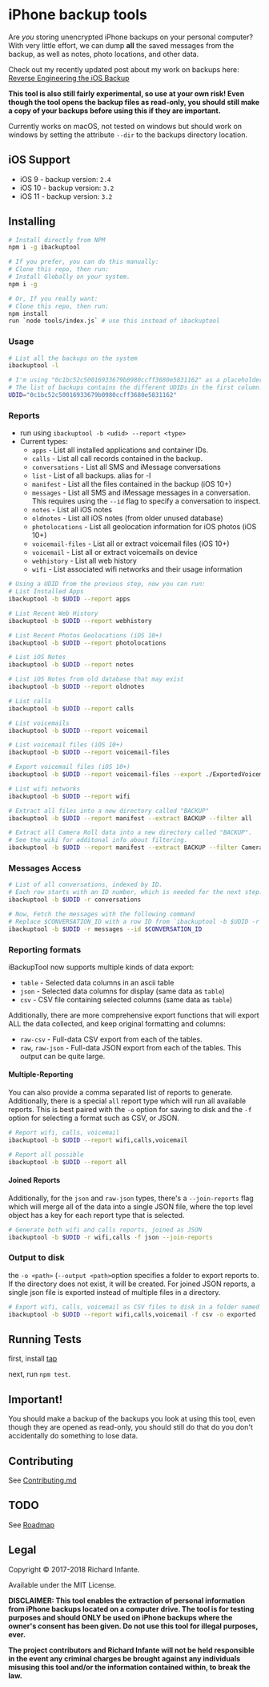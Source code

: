 # iPhone backup tools
Are _you_ storing unencrypted iPhone backups on your personal computer? With very little effort, we can dump **all** the saved messages from the backup, as well as notes, photo locations, and other data. 

Check out my recently updated post about my work on backups here: [Reverse Engineering the iOS Backup](https://www.richinfante.com/2017/3/16/reverse-engineering-the-ios-backup)

**This tool is also still fairly experimental, so use at your own risk! Even though the tool opens the backup files as read-only, you should still make a copy of your backups before using this if they are important.**

Currently works on macOS, not tested on windows but should work on windows by setting the attribute `--dir` to the backups directory location.

## iOS Support
- iOS 9 - backup version: `2.4`
- iOS 10 - backup version: `3.2`
- iOS 11 - backup version: `3.2`

## Installing

```bash
# Install directly from NPM
npm i -g ibackuptool

# If you prefer, you can do this manually:
# Clone this repo, then run:
# Install Globally on your system.
npm i -g 

# Or, If you really want:
# Clone this repo, then run: 
npm install
run `node tools/index.js` # use this instead of ibackuptool
```

### Usage
```bash
# List all the backups on the system
ibackuptool -l 

# I'm using "0c1bc52c50016933679b0980ccff3680e5831162" as a placeholder.
# The list of backups contains the different UDIDs in the first column.
UDID="0c1bc52c50016933679b0980ccff3680e5831162"
```

### Reports
- run using `ibackuptool -b <udid> --report <type>`
- Current types:
    - `apps` - List all installed applications and container IDs.
    - `calls` - List all call records contained in the backup.
    - `conversations` - List all SMS and iMessage conversations
    - `list` - List of all backups. alias for -l
    - `manifest` - List all the files contained in the backup (iOS 10+)
    - `messages` - List all SMS and iMessage messages in a conversation. This requires using the `--id` flag to specify a conversation to inspect.
    - `notes` - List all iOS notes
    - `oldnotes` - List all iOS notes (from older unused database)
    - `photolocations` - List all geolocation information for iOS photos (iOS 10+)
    - `voicemail-files` - List all or extract voicemail files (iOS 10+)
    - `voicemail` - List all or extract voicemails on device
    - `webhistory` - List all web history
    - `wifi` - List associated wifi networks and their usage information

```bash
# Using a UDID from the previous step, now you can run:
# List Installed Apps
ibackuptool -b $UDID --report apps

# List Recent Web History
ibackuptool -b $UDID --report webhistory

# List Recent Photos Geolocations (iOS 10+)
ibackuptool -b $UDID --report photolocations

# List iOS Notes
ibackuptool -b $UDID --report notes

# List iOS Notes from old database that may exist
ibackuptool -b $UDID --report oldnotes

# List calls
ibackuptool -b $UDID --report calls

# List voicemails 
ibackuptool -b $UDID --report voicemail

# List voicemail files (iOS 10+)
ibackuptool -b $UDID --report voicemail-files

# Export voicemail files (iOS 10+)
ibackuptool -b $UDID --report voicemail-files --export ./ExportedVoicemails

# List wifi networks 
ibackuptool -b $UDID --report wifi

# Extract all files into a new directory called "BACKUP"
ibackuptool -b $UDID --report manifest --extract BACKUP --filter all

# Extract all Camera Roll data into a new directory called "BACKUP".
# See the wiki for additonal info about filtering.
ibackuptool -b $UDID --report manifest --extract BACKUP --filter CameraRollDomain
```

### Messages Access

```bash
# List of all conversations, indexed by ID.
# Each row starts with an ID number, which is needed for the next step.
ibackuptool -b $UDID -r conversations

# Now, Fetch the messages with the following command
# Replace $CONVERSATION_ID with a row ID from `ibackuptool -b $UDID -r conversations`
ibackuptool -b $UDID -r messages --id $CONVERSATION_ID
```

### Reporting formats
iBackupTool now supports multiple kinds of data export:
- `table` - Selected data columns in an ascii table
- `json` - Selected data columns for display (same data as `table`)
- `csv` - CSV file containing selected columns (same data as `table`)

Additionally, there are more comprehensive export functions that will export ALL the data collected, and keep original formatting and columns:
- `raw-csv` - Full-data CSV export from each of the tables.
- `raw`, `raw-json` - Full-data JSON export from each of the tables. This output can be quite large.

#### Multiple-Reporting 
You can also provide a comma separated list of reports to generate. Additionally, there is a special `all` report type which will run all available reports. This is best paired with the `-o` option for saving to disk and the `-f` option for selecting a format such as CSV, or JSON.

```bash
# Report wifi, calls, voicemail
ibackuptool -b $UDID --report wifi,calls,voicemail

# Report all possible
ibackuptool -b $UDID --report all
```

#### Joined Reports
Additionally, for the `json` and `raw-json` types, there's a `--join-reports` flag which will merge all of the data into a single JSON file, where the top level object has a key for each report type that is selected.

```bash
# Generate both wifi and calls reports, joined as JSON
ibackuptool -b $UDID -r wifi,calls -f json --join-reports
```

### Output to disk
the `-o <path>` (`--output <path>`option specifies a folder to export reports to. If the directory does not exist, it will be created. For joined JSON reports, a single json file is exported instead of multiple files in a directory.

```bash
# Export wifi, calls, voicemail as CSV files to disk in a folder named "exported/"
ibackuptool -b $UDID --report wifi,calls,voicemail -f csv -o exported
```
## Running Tests
first, install [tap](https://www.npmjs.com/package/tap)

next, run `npm test`.

## Important!
You should make a backup of the backups you look at using this tool, even though they are opened as read-only, you should still do that do you don't accidentally do something to lose data.

## Contributing
See [Contributing.md](Contributing.md)

## TODO
See [Roadmap](https://github.com/richinfante/iphonebackuptools/wiki/Roadmap-and-Vision)

## Legal

Copyright &copy; 2017-2018 Richard Infante.

Available under the MIT License.

**DISCLAIMER: This tool enables the extraction of personal information from iPhone backups located on a computer drive. The tool is for testing purposes and should ONLY be used on iPhone backups where the owner's consent has been given. Do not use this tool for illegal purposes, ever.**

**The project contributors and Richard Infante will not be held responsible in the event any criminal charges be brought against any individuals misusing this tool and/or the information contained within, to break the law.**




